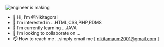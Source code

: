 ![engineer is making](https://user-images.githubusercontent.com/88390662/128330017-5a50764b-7395-4148-b78b-4649356ecafd.jpg)




- 👋 Hi, I’m @Nikitagorai
- 👀 I’m interested in ...HTML,CSS,PHP,RDMS
- 🌱 I’m currently learning ...JAVA
- 💞️ I’m looking to collaborate on ...
- 📫 How to reach me ...simply email me [ nikitamaum2001@gmail.com ]

<!---
Nikitagorai/Nikitagorai is a ✨ special ✨ repository because its `README.md` (this file) appears on your GitHub profile.
You can click the Preview link to take a look at your changes.
--->
